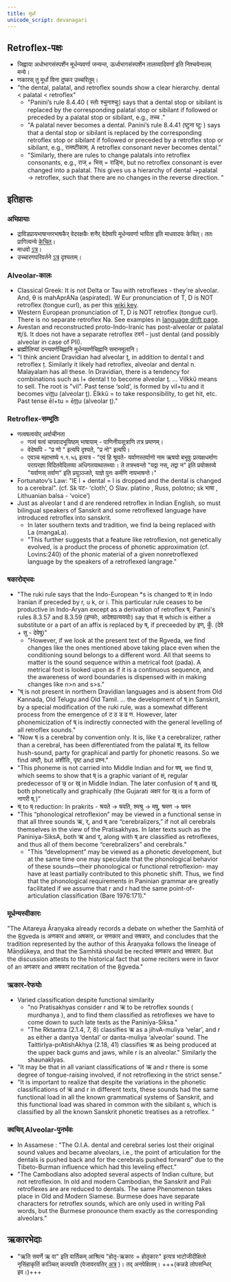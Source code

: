 ```yaml
---
title: मूर्धा
unicode_script: devanagari
---
```


## Retroflex-पक्षः
- जिह्वाया अधोभागसंस्पर्शेन मूर्धन्यवर्णा जन्यन्त, ऊर्ध्वभागसंस्पर्शेन तालव्यादिवर्णा इति निश्चयेनालम् मन्ये।
- णकारस् तु मूर्धां विना दुष्कर उच्चरितुम्।
- "the dental, palatal, and retroflex sounds show a clear 
   hierarchy. dental < palatal < retroflex"
  - "Panini’s rule 8.4.40 ( स्तोः श्चुनाश्चुः) says that a dental stop or sibilant is replaced by the corresponding palatal stop or sibilant if followed or preceded by a palatal stop or sibilant, e.g., तच्च ."
  - "A palatal never becomes a dental. Panini’s rule 8.4.41 (ष्टुना ष्टुः ) says that a dental stop or sibilant is replaced by the corresponding retroflex stop or sibilant if followed or preceded by a retroflex stop or sibilant, e.g., रामष्टीकाम्. A retroflex consonant never becomes dental."
  - "Similarly, there are rules to change palatals into retroflex consonants, e.g., राज् + भिस् = राड्भिः, but no retroflex consonant is ever changed into a palatal. This gives us a hierarchy of dental →palatal → retroflex, such that there are no changes in the reverse direction. "

## इतिहासः
### अभिप्रायाः
- द्राविडप्रायभाषान्तरभाषकैर् वेदरक्षकैः शनैर् वेदेष्वपि मूर्धन्यवर्णा भाविता इति माधवादयः केचित्। ततः प्रागित्यन्ये  [केचित्](https://twitter.com/blog_supplement/status/1176332528795443203)।
- माधवो [ऽत्र](https://www.academia.edu/1306422/Genesis_of_Rgvedic_retroflexion_a_historical_and_sociolinguistic_investigation)।
- उच्चारणपरिवर्तने [ऽत्र](../uchchAraNa-parivartanam/) दृश्यताम्।

### Alveolar-कालः
- Classical Greek: It is not Delta or Tau with retroflexes - they're alveolar. And, θ is mahAprANa (aspirated). W Eur pronunciation of T, D is NOT retroflex (tongue curl), as per this [wiki key](https://en.wikipedia.org/wiki/Greek_alphabet).
- Western European pronunciation of T, D is NOT retroflex (tongue curl). There is no separate retroflex Na. See examples in [language drift page](../uchchAraNa-parivartanam/).
- Avestan and reconstructed proto-Indo-Iranic has post-alveolar or palatal श्/š. It does not have a separate retroflex टवर्ग - just dental (and possibly alveolar in case of PII).
- ब्राह्मीलिप्यां दन्त्यवर्णचिह्नानि मूर्धन्यवर्णचिह्नानि समानमूलानि।
- "I think ancient Dravidian had alveolar ṯ, in addition to dental t and retroflex ṭ. Similarly it likely had retroflex, alveolar and dental n.  Malayalam has all these.  In Dravidian, there is a tendency for combinations such as l+ dental t to become alveolar ṯ. ... Vilkkŭ means to sell. The root is "vil". Past tense ‘sold’, is formed by vil+tu and it becomes viṯṯu (alveolar ṯ)​. Ēlkkŭ = to take responsibility, to get hit, etc.  Past tense ēl+tu = ēṯṯu (alveolar ṯ)​.​"

### Retroflex-सम्भूतिः
- णत्वषत्वयोर् अर्वाचीनता
  - णत्वं षत्वं चापवादभूयिष्ठम् भाषायाम् - पाणिनीयसूत्राणि तत्र प्रमाणम्।
  - वेदेष्वपि - "प्र णो " इत्यपि दृश्यते, "प्र नो" इत्यपि।
  - एवञ्च महाभाष्ये १.१.५६ इत्यत्र - "एवं हि श्रूयते- यर्वाणस्तर्वाणो नाम ऋषयो बभूवुः प्रत्यक्षधर्माणः परापरज्ञा विदितवेदितव्या अधिगतयाथातथ्याः। ते तत्रभवन्तो "यद्वा नस्, तद्वा न" इति प्रयोक्तव्ये "यर्वाणस् तर्वाण" इति प्रयुञ्ञ्जते, याज्ञे पुनः कर्मणि नापभाषन्ते।"
- Fortunatov’s Law: "IE l + dental = l is dropped and the dental is changed to a cerebral".  (cf. Sk पट- ‘cloth’, O Slav. platino , Russ, polotno; sk भाषा , Lithuanian balsa - ‘voice’)
- Just as alveolar t and d are rendered retroflex in Indian English, so must bilingual speakers of Sanskrit and some retroflexed language have introduced retroflex into sanskrit.
  - In later southern texts and tradition, we find la being replaced with La (mangaLa). 
  - "This further suggests that a feature like retroflexion, not genetically evolved, is a product the process of phonetic approximation (cf. Lovins:240) of the phonic material of a given nonretroflexed language by the speakers of a retroflexed langrage."

### षकारोद्भवः
- "The ruki rule says that the Indo-European *s is changed to श् in Indo Iranian if preceded by r, u k, or i. This particular rule ceases to be productive in Indo-Aryan except as a derivation of retroflex ष्. Panini's rules 8.3.57 and 8.3.59 (इण्कोः, आदेशप्रत्यययोः) say that स् which is either a substitute or a part of an affix is replaced by ष्, if preceeded by इण्, कुँ. (देवे + सु - देवेषु)"  
  - "However, if we look at the present text of the Rgveda, we find changes like the ones mentioned above taking place even when the conditioning sound belongs to a different word. All that seems to matter is the sound sequence within a metrical foot (pada). A metrical foot is looked upon as if it is a continuous sequence, and the awareness of word boundaries is dispensed with in making changes like n>n and s>s."
- "ष् is not present in northern Dravidian languages and is absent from Old Kannada, Old Telugu and Old Tamil. ... the development of ष् in Sanskrit, by a special modification of the ruki rule, was a somewhat different process from the emergence of ट ठ ड ढ ण. However, later phonemicization of ष् is indirectly connected with the general levelling of all retroflex sounds."
- "Now ष् is a cerebral by convention only. It is, like र् a cerebralizer, rather than a cerebral, has been differentiated from the palatal श्, its fellow hush-sound, party for graphical and partly for phonetic reasons. So we find अष्टौ, but अशीतिः, पृष्ट and प्रश्न."
- "This phoneme is not carried into Middle Indian and for षष्, we find छ, which seems to show that ष् is a graphic variant of क्ष्, regular predecessor of छ् or ख् in Middle Indian. The later confusion of ष् and ख्, both phonetically and graphically (the Gujarati अक्षर for ख् is a form of नागरी ष्.)"
- श्र् to ष् reduction: In prakrits - श्रयते → षयति, श्मश्रु → मषु, श्रमण → षमन
- "This “phonological retroflexion” may be viewed in a functional sense in that all three sounds ऋ, र्, and ष् are “cerebralizers,” if not all cerebrals themselves in the view of the Pratisakhyas. In later texts such as the Paniniya-SiksA, both ऋ and र्, along with ष् are classified as retroflexes, and thus all of them become “cerebralizers” and cerebrals."
  - "This “development” may be viewed as a phonetic development, but at the same time one may speculate that the phonological behavior of these sounds—their phonological or functional retroflexion- may have at least partially contributed to this phonetic shift. Thus, we find that the phonological requirements in Paninian grammar are greatly facilitated if we assume that r and r had the same point-of-articulation classification (Bare 1976:171)."

### मूर्धन्यस्वीकारः
"The Aitareya Āraṇyaka already records a debate on whether the Saṃhitā of the R̥gveda is अणकार and अषकार, or सणकार and सषकार, and concludes that the tradition represented by the author of this Āraṇyaka follows the lineage of Māṇḍūkeya, and that the Saṃhitā should be recited सणकार and सषकार.  But the discussion attests to the historical fact that some reciters were in favor of an अणकार and अषकार recitation of the R̥gveda."

### ऋकार-रेफयोः
- Varied classification despite functional similarity
  - "no Pratisakhyas consider r and ऋ to be retroflex sounds ( murdhanya ), and to find them classified as retroflexes we have to come down to such late texts as the Paniniya-Siksa."
  - "The Rktantra (2.1.4, 7, 8) classifies ऋ as a jihvA-muliya ‘velar’, and r as either a dantya ‘dental’ or danta-muliya ‘alveolar’ sound. The TaittirIya-prAtishAkhya (2.18, 41) classifies ऋ as being produced at the upper back gums and jaws, while r is an alveolar." Similarly the shaunakIyas.
- "It may be that in all variant classifications of ऋ and r there is some degree of tongue-raising involved, if not retroflexing in the strict sense."
- "It is important to realize that despite the variations in the phonetic classifications of ऋ and r in different texts, these sounds had the same functional load in all the known grammatical systems of Sanskrit, and this functional load was shared in common with the sibilant s, which is classified by all the known Sanskrit phonetic treatises as a retroflex. "

### क्वचिद् Alveolar-पुनर्भवः
- In Assamese : "The O.I.A. dental and cerebral series lost their original sound values and became alveolars, i.e., the point of articulation for the dentals is pushed back and for the cerebrals pushed forward” due to the Tibeto-Burman influence which had this leveling effect." 
- "The Cambodians also adopted several aspects of Indian culture, but not retroflexion. In old and modern Cambodian, the Sanskrit and Pali retroflexes are are reduced to dentals. The same Phenomenon takes place in Old and Modern Siamese. Burmese does have separate characters for retroflex sounds, which are only used in writing Pali words, but the Burmese pronounce them exactly as the corresponding alveolars." 

## ऋकारभेदाः
- "ऋति सवर्णे ऋ वा" इति वार्तिकम् आश्रित्य "होतृ-ऋकारः = होतृकारः" इत्यत्र भाटोजीदीक्षितो नृसिंहाकृतिं काञ्चित् कल्पयति (पेजावरयतिर् [अत्र](https://youtu.be/CfmxMxgLHPI?t=1579) )। तद् अनपेक्षितम्। +++(कन्नडे लोपसन्धिर् इव।)+++ 